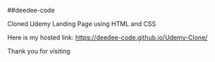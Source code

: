 ##deedee-code

Cloned Udemy Landing Page using HTML and CSS

Here is my hosted link: https://deedee-code.github.io/Udemy-Clone/

Thank you for visiting
